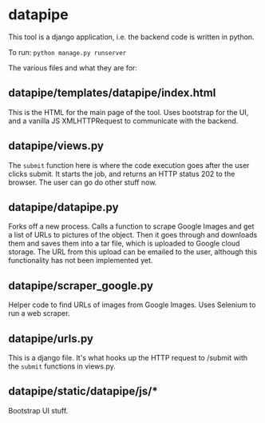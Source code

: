 # datapipe

This tool is a django application, i.e. the backend code is written in python.

To run: `python manage.py runserver`

The various files and what they are for:

## datapipe/templates/datapipe/index.html

This is the HTML for the main page of the tool. Uses bootstrap for the UI, and a vanilla JS XMLHTTPRequest to communicate with the backend.

## datapipe/views.py

The `submit` function here is where the code execution goes after the user clicks submit. It starts the job, and returns an HTTP status 202 to the browser. The user can go do other stuff now.

## datapipe/datapipe.py

Forks off a new process. Calls a function to scrape Google Images and get a list of URLs to pictures of the object. Then it goes through and downloads them and saves them into a tar file, which is uploaded to Google cloud storage. The URL from this upload can be emailed to the user, although this functionality has not been implemented yet.

## datapipe/scraper_google.py

Helper code to find URLs of images from Google Images. Uses Selenium to run a web scraper.

## datapipe/urls.py

This is a django file. It's what hooks up the HTTP request to /submit with the `submit` functions in views.py.

## datapipe/static/datapipe/js/*

Bootstrap UI stuff.
